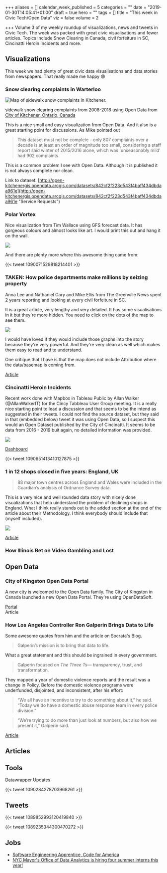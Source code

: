 +++
aliases = []
calendar_week_published = 5
categories = ""
date = "2019-01-30T14:05:41+01:00"
draft = true
hero = ""
tags = []
title = "This week in Civic Tech/Open Data"
viz = false
volume = 2

+++
Volume 3 of my weekly roundup of visualizations, news and tweets in Civic Tech. The week was packed with great civic visualisations and fewer articles. Topics include Snow Clearing in Canada, civil forfeiture in SC, Cincinatti Heroin Incidents and more. 

## Visualizations

This week we had plenty of great civic data visualisations and data stories from newspapers. That really made me happy :smile:

### Snow clearing complaints in Warterloo

![Map of sidewalk snow complaints in Kitchener.](https://pbs.twimg.com/media/Dx3VRxWVYAArgGq.jpg:large)

sidewalk snow clearing complaints from 2008-2018 using Open Data from [City of Kitchener, Ontario, Canada](https://www.kitchener.ca)

This is a nice small and easy visualization from Open Data. And it also is a great starting point for discussions. As Mike pointed out

> This dataset must not be complete - only 807 complaints over a decade is at least an order of magnitude too small, considering a staff report said winter of 2015/2016 alone, which was 'unseasonably mild' had 902 complaints.

This is a common problem I see with Open Data. Although it is published it is not always complete nor clean.

Link to dataset: [http://open-kitchenergis.opendata.arcgis.com/datasets/842cf2f223d543f4baff434dbdaa961e](http://open-kitchenergis.opendata.arcgis.com/datasets/842cf2f223d543f4baff434dbdaa961e "Service Requests")

### Polar Vortex

Nice visualization from Tim Wallace using GFS forecast data. It has gorgeous colours and almost looks like art. I would print this out and hang it on the wall.

![](https://pbs.twimg.com/media/DyC2DS0U0AAiZzE.jpg)

And there are plenty more where this awesome thing came from:

{{< tweet 1090071529818214401 >}}

### TAKEN: How police departments make millions by seizing property

Anna Lee and Nathaniel Cary and Mike Ellis from The Greenville News spent 2 years reporting and looking at every civil forfeiture in SC.

It is a great article, very lengthy and very detailed. It has some visualisations in it but they're more hidden. You need to click on the dots of the map to see them.

![](https://res.cloudinary.com/civicvision/image/upload/v1549185666/civil_forfeiture_sc.png)

I would have loved if they would include those graphs into the story because they're very powerful. And they're very clean as well which makes them easy to read and to understand.

One critique that I have is that the map does not include Attribution where the data/basemap is coming from.

[Article](https://www.greenvilleonline.com/in-depth/news/taken/2019/01/27/civil-forfeiture-south-carolina-police-property-seizures-taken-exclusive-investigation/2457838002)

### Cincinatti Heroin Incidents

Recent work done with Mapbox in Tableau Public by Allan Walker (@AllanWalkerIT) for the Cincy Tabbleau User Group meeting.
It is a really nice starting point to lead a discussion and that seems to be the intend as suggested in their tweets. 
I could not find the source dataset, but they said in that (embedded below) tweet it was using Open Data, so I suspect this would an Open Dataset published by the City of Cincinatti. It seems to be data from 2016 - 2019 buit again, no detailed information was provided. 

![](https://res.cloudinary.com/civicvision/image/upload/v1549185675/cincinatti_heroin_incidents.png)

[Dashboard](https://public.tableau.com/views/CinciHeroin/CincinattiHeroinIncidents?:embed=y&:display_count=yes&:showVizHome=no)

{{< tweet 1090651413410127875 >}}

### 1 in 12 shops closed in five years: England, UK

> 88 major town centres across England and Wales were included in the Guardian’s analysis of Ordnance Survey data.

This is a very nice and well rounded data story with nicely done visualizations that help uinderstand the problem of declining shops in England. 
What I think really stands out is the added section at the end of the article about their Methodology. I think everybody should include that (myself included).

![](https://res.cloudinary.com/civicvision/image/upload/v1549185675/shops_england.png)

[Article](https://t.co/P9ZfLpFr3p?amp=1)

### How Illinois Bet on Video Gambling and Lost

## Open Data

### City of Kingston Open Data Portal

A new city is welcomed to the Open Data family. The City of Kingston in Canada launched a new Open Data Portal. They're using OpenDataSoft.

[Portal](https://opendatakingston.cityofkingston.ca/pages/welcome/)  
Article

### How Los Angeles Controller Ron Galperin Brings Data to Life

Some awesome quotes from him and the article on Socrata's Blog.

> Galperin’s mission is to bring that data to life.

What a great statement and this should be ingrained in every government.

> Galperin focused on _The Three Ts_— transparency, trust, and transformation.

They mapped a year of domestic violence reports and the result was a change in Policy. Before the domestic violence programs were underfunded, disjointed, and inconsistent, after his effort:

> “We all have an incentive to try to do something about it,” he said. “Today we do have a domestic abuse response team in every police division.”

> “We’re trying to do more than just look at numbers, but also how we present it,” Galperin said.

[Article](https://socrata.com/blog/how-los-angeles-comptroller-ron-galperin-brings-data-to-life/)

## Articles

## Tools

Datawrapper Updates

{{< tweet 1090284278703968261 >}}

## Tweets

{{< tweet 1089852993120419840 >}}

{{< tweet 1089235344300470272 >}}

## Jobs

* [Software Engineering Apprentice, Code for America](https://www.codeforamerica.org/jobs?gh_jid=1500593&utm_campaign=Oktopost-2019-01+General+Campaign&utm_content=Oktopost-twitter&utm_medium=social&utm_source=twitter)
* [NYC Mayor's Office of Data Analytics is hiring four summer interns this year!](https://twitter.com/postkxj/status/1090061225621360640)